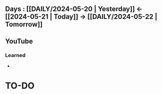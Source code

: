 ## Days : [[DAILY/2024-05-20 | Yesterday]]  <- [[2024-05-21 | Today]]  -> [[DAILY/2024-05-22 | Tomorrow]]


## YouTube


### Learned
- 

# TO-DO
